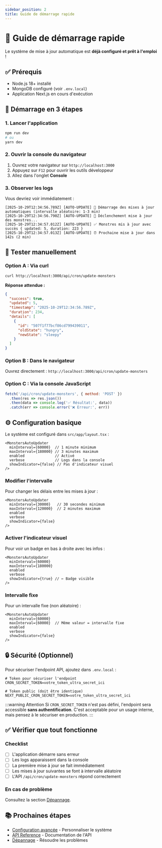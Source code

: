 ```yaml
---
sidebar_position: 2
title: Guide de démarrage rapide
---
```


# 🚀 Guide de démarrage rapide

Le système de mise à jour automatique est **déjà configuré et prêt à l'emploi** !

## ✅ Prérequis

- Node.js 18+ installé
- MongoDB configuré (voir `.env.local`)
- Application Next.js en cours d'exécution

## 🎯 Démarrage en 3 étapes

### 1. Lancer l'application

```bash
npm run dev
# ou
yarn dev
```

### 2. Ouvrir la console du navigateur

1. Ouvrez votre navigateur sur `http://localhost:3000`
2. Appuyez sur `F12` pour ouvrir les outils développeur
3. Allez dans l'onglet **Console**

### 3. Observer les logs

Vous devriez voir immédiatement :

```
[2025-10-29T12:34:56.789Z] [AUTO-UPDATE] 🚀 Démarrage des mises à jour automatiques (intervalle aléatoire: 1-3 min)
[2025-10-29T12:34:56.790Z] [AUTO-UPDATE] 🔄 Déclenchement mise à jour des monstres...
[2025-10-29T12:34:57.012Z] [AUTO-UPDATE] ✅ Monstres mis à jour avec succès { updated: 5, duration: 223 }
[2025-10-29T12:34:57.013Z] [AUTO-UPDATE] ⏰ Prochaine mise à jour dans 142s (2 min)
```

## 🧪 Tester manuellement

### Option A : Via curl

```bash
curl http://localhost:3000/api/cron/update-monsters
```

**Réponse attendue :**

```json
{
  "success": true,
  "updated": 5,
  "timestamp": "2025-10-29T12:34:56.789Z",
  "duration": 234,
  "details": [
    {
      "id": "507f1f77bcf86cd799439011",
      "oldState": "hungry",
      "newState": "sleepy"
    }
  ]
}
```

### Option B : Dans le navigateur

Ouvrez directement : `http://localhost:3000/api/cron/update-monsters`

### Option C : Via la console JavaScript

```javascript
fetch('/api/cron/update-monsters', { method: 'POST' })
  .then(res => res.json())
  .then(data => console.log('✅ Résultat:', data))
  .catch(err => console.error('❌ Erreur:', err))
```

## ⚙️ Configuration basique

Le système est configuré dans `src/app/layout.tsx` :

```tsx title="src/app/layout.tsx"
<MonstersAutoUpdater
  minInterval={60000}  // 1 minute minimum
  maxInterval={180000} // 3 minutes maximum
  enabled              // Activé
  verbose              // Logs dans la console
  showIndicator={false} // Pas d'indicateur visuel
/>
```

### Modifier l'intervalle

Pour changer les délais entre les mises à jour :

```tsx
<MonstersAutoUpdater
  minInterval={30000}   // 30 secondes minimum
  maxInterval={120000}  // 2 minutes maximum
  enabled
  verbose
  showIndicator={false}
/>
```

### Activer l'indicateur visuel

Pour voir un badge en bas à droite avec les infos :

```tsx
<MonstersAutoUpdater
  minInterval={60000}
  maxInterval={180000}
  enabled
  verbose
  showIndicator={true} // ← Badge visible
/>
```

### Intervalle fixe

Pour un intervalle fixe (non aléatoire) :

```tsx
<MonstersAutoUpdater
  minInterval={60000}
  maxInterval={60000}  // Même valeur = intervalle fixe
  enabled
  verbose
  showIndicator={false}
/>
```

## 🔒 Sécurité (Optionnel)

Pour sécuriser l'endpoint API, ajoutez dans `.env.local` :

```env title=".env.local"
# Token pour sécuriser l'endpoint
CRON_SECRET_TOKEN=votre_token_ultra_secret_ici

# Token public (doit être identique)
NEXT_PUBLIC_CRON_SECRET_TOKEN=votre_token_ultra_secret_ici
```

:::warning Attention
Si `CRON_SECRET_TOKEN` n'est pas défini, l'endpoint sera accessible **sans authentification**. C'est acceptable pour un usage interne, mais pensez à le sécuriser en production.
:::

## ✅ Vérifier que tout fonctionne

### Checklist

- [ ] L'application démarre sans erreur
- [ ] Les logs apparaissent dans la console
- [ ] La première mise à jour se fait immédiatement
- [ ] Les mises à jour suivantes se font à intervalle aléatoire
- [ ] L'API `/api/cron/update-monsters` répond correctement

### En cas de problème

Consultez la section [Dépannage](./troubleshooting.md).

## 📚 Prochaines étapes

- [Configuration avancée](./configuration.md) - Personnaliser le système
- [API Reference](./api-reference.md) - Documentation de l'API
- [Dépannage](./troubleshooting.md) - Résoudre les problèmes

